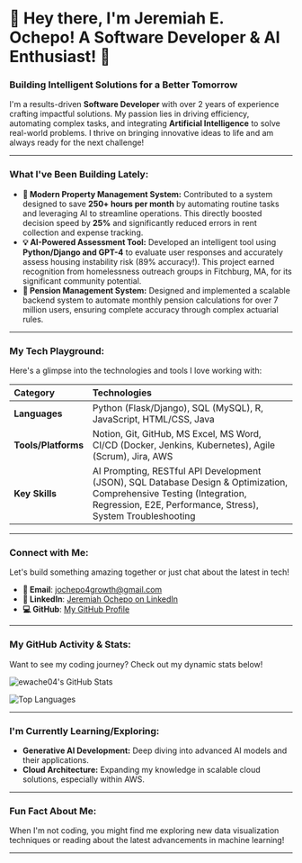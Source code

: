# 🚀 Hey there, I'm Jeremiah E. Ochepo! A Software Developer & AI Enthusiast! 👋

### Building Intelligent Solutions for a Better Tomorrow

I'm a results-driven **Software Developer** with over 2 years of experience crafting impactful solutions. My passion lies in driving efficiency, automating complex tasks, and integrating **Artificial Intelligence** to solve real-world problems. I thrive on bringing innovative ideas to life and am always ready for the next challenge!

---

### What I've Been Building Lately:

* **🏡 Modern Property Management System:** Contributed to a system designed to save **250+ hours per month** by automating routine tasks and leveraging AI to streamline operations. This directly boosted decision speed by **25%** and significantly reduced errors in rent collection and expense tracking.
* **💡 AI-Powered Assessment Tool:** Developed an intelligent tool using **Python/Django and GPT-4** to evaluate user responses and accurately assess housing instability risk (89% accuracy!). This project earned recognition from homelessness outreach groups in Fitchburg, MA, for its significant community potential.
* **💼 Pension Management System:** Designed and implemented a scalable backend system to automate monthly pension calculations for over 7 million users, ensuring complete accuracy through complex actuarial rules.

---

### My Tech Playground:

Here's a glimpse into the technologies and tools I love working with:

| Category          | Technologies                                                                                             |
| :---------------- | :------------------------------------------------------------------------------------------------------- |
| **Languages** | Python (Flask/Django), SQL (MySQL), R, JavaScript, HTML/CSS, Java                                        |
| **Tools/Platforms** | Notion, Git, GitHub, MS Excel, MS Word, CI/CD (Docker, Jenkins, Kubernetes), Agile (Scrum), Jira, AWS    |
| **Key Skills** | AI Prompting, RESTful API Development (JSON), SQL Database Design & Optimization, Comprehensive Testing (Integration, Regression, E2E, Performance, Stress), System Troubleshooting |

---

### Connect with Me:

Let's build something amazing together or just chat about the latest in tech!

* **📧 Email**: [jochepo4growth@gmail.com](mailto:jochepo4growth@gmail.com)
* **🔗 LinkedIn**: [Jeremiah Ochepo on LinkedIn](https://www.linkedin.com/in/jeremiah-o-517729122/)
* **💻 GitHub**: [My GitHub Profile](https://github.com/ewache04)

---

### My GitHub Activity & Stats:

Want to see my coding journey? Check out my dynamic stats below!

![ewache04's GitHub Stats](https://github-readme-stats.vercel.app/api?username=ewache04&show_icons=true&theme=radical&hide_border=true&count_private=true&line_height=25)

![Top Languages](https://github-readme-stats.vercel.app/api/top-langs/?username=ewache04&layout=compact&theme=radical&hide_border=true)

---

### I'm Currently Learning/Exploring:

* **Generative AI Development:** Deep diving into advanced AI models and their applications.
* **Cloud Architecture:** Expanding my knowledge in scalable cloud solutions, especially within AWS.

---

### Fun Fact About Me:

When I'm not coding, you might find me exploring new data visualization techniques or reading about the latest advancements in machine learning!

---
